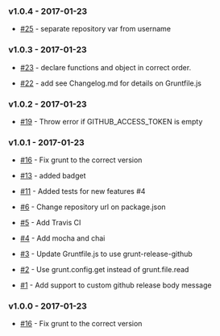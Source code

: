 ### v1.0.4 - 2017-01-23

- [#25](https://github.com/dani8art/grunt-release-github/issues/25) - separate repository var from username

### v1.0.3 - 2017-01-23

- [#23](https://github.com/dani8art/grunt-release-github/issues/23) - declare functions and object in correct order.

- [#22](https://github.com/dani8art/grunt-release-github/issues/22) - add see Changelog.md for details on Gruntfile.js

### v1.0.2 - 2017-01-23

- [#19](https://github.com/dani8art/grunt-release-github/issues/19) - Throw error if GITHUB_ACCESS_TOKEN is empty

### v1.0.1 - 2017-01-23

- [#16](https://github.com/dani8art/grunt-release-github/issues/16) - Fix grunt to the correct version

- [#13](https://github.com/dani8art/grunt-release-github/pull/13) - added badget

- [#11](https://github.com/dani8art/grunt-release-github/pull/11) - Added tests for new features #4

- [#6](https://github.com/dani8art/grunt-release-github/issues/6) - Change repository url on package.json 

- [#5](https://github.com/dani8art/grunt-release-github/issues/5) - Add Travis CI

- [#4](https://github.com/dani8art/grunt-release-github/issues/4) - Add mocha and chai

- [#3](https://github.com/dani8art/grunt-release-github/issues/3) - Update Gruntfile.js to use grunt-release-github

- [#2](https://github.com/dani8art/grunt-release-github/issues/2) - Use grunt.config.get instead of grunt.file.read

- [#1](https://github.com/dani8art/grunt-release-github/issues/1) - Add support to custom github release body message

### v1.0.0 - 2017-01-23

- [#16](https://github.com/dani8art/grunt-release-github/issues/16) - Fix grunt to the correct version
